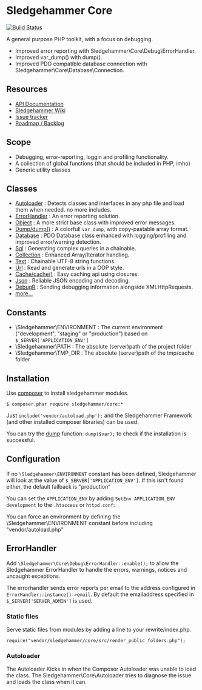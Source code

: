# Sledgehammer Core

[![Build Status](https://travis-ci.org/sledgehammer/core.svg)](https://travis-ci.org/sledgehammer/core)

A general purpose PHP toolkit, with a focus on debugging.

- Improved error reporting with Sledgehammer\Core\Debug\ErrorHandler.
- Improved var_dump() with dump().
- Improved PDO compatible database connection with Sledgehammer\Core\Database\Connection.

## Resources

* [API Documentation](http://sledgehammer.github.com/api/)
* [Sledgehammer Wiki](http://github.com/sledgehammer/sledgehammer/wiki)
* [Issue tracker](https://github.com/sledgehammer/sledgehammer/issues)
* [Roadmap / Backlog](https://trello.com/board/sledgehammer-framework/4ec77591eb9c5577726d94fb)

## Scope

* Debugging, error-reporting, loggin and profiling functionality.
* A collection of global functions (that should be included in PHP, imho)
* Generic utility classes 

## Classes

* [Autoloader](http://sledgehammer.github.com/api/class-Sledgehammer.Autoloader.html)    : Detects classes and interfaces in any php file and load them when needed. no more includes.
* [ErrorHandler](http://sledgehammer.github.com/api/class-Sledgehammer.ErroHandler.html) : An error reporting solution.
* [Object](http://sledgehammer.github.com/api/class-Sledgehammer.Object.html)            : A more strict base class with improved error messages.
* [Dump/dump()](http://sledgehammer.github.com/api/class-Sledgehammer.Dump.html)         : A colorfull `var_dump`, with copy-pastable array format.
* [Database](http://sledgehammer.github.com/api/class-Sledgehammer.Database.html)        : PDO Database class enhanced with logging/profiling and improved error/warning detection.
* [Sql](http://sledgehammer.github.com/api/class-Sledgehammer.Sql.html)                  : Generating complex queries in a chainable.
* [Collection](http://sledgehammer.github.com/api/class-Sledgehammer.Collection.html)    : Enhanced Array/Iterator handling.
* [Text](http://sledgehammer.github.com/api/class-Sledgehammer.Text.html)                : Chainable UTF-8 string functions.
* [Url](http://sledgehammer.github.com/api/class-Sledgehammer.Url.html)                  : Read and generate urls in a OOP style.
* [Cache/cache()](http://sledgehammer.github.com/api/class-Sledgehammer.Cache.html)      : Easy caching api using closures.
* [Json](http://sledgehammer.github.com/api/class-Sledgehammer.Json.html)                : Reliable JSON encoding and decoding.
* [DebugR](http://sledgehammer.github.com/api/class-Sledgehammer.DebugR.html)            : Sending debugging information alongside XMLHttpRequests. 
* [more...](http://sledgehammer.github.com/api/package-Core.html)


## Constants

* \Sledgehammer\ENVIRONMENT : The current environment ("development", "staging" or "production") based on `$_SERVER['APPLICATION_ENV']`  
* \Sledgehammer\PATH        : The absolute (server)path of the project folder  
* \Sledgehammer\TMP_DIR     : The absolute (server)path of the tmp/cache folder  

## Installation

Use [composer](http://getcomposer.org/) to install sledgehammer modules.

```
$ composer.phar require sledgehammer/core:*
```

Just `include('vendor/autoload.php');` and the Sledgehammer Framework (and other installed composer libraries) can be used.

You can try the [dump](http://sledgehammer.github.com/api/function-dump.html) function: `dump($var);` to check if the installation is successful.

## Configuration

If no `\Sledgehammer\ENVIRONMENT` constant has been defined, Sledgehammer will look at the value of `$_SERVER['APPLICATION_ENV']`. If this isn't found either, the default fallback is "production"

You can set the `APPLICATION_ENV` by adding `SetEnv APPLICATION_ENV development` to the `.htaccess` or `httpd.conf`:

You can force an environment by defining the \Sledgehammer\ENVIRONMENT constant before including "vendor/autoload.php"

## ErrorHandler

Add `\Sledgehammer\Core\Debug\ErrorHandler::enable();` to allow the Sledgehammer ErrorHandler to handle the errors, warnings, notices and uncaught exceptions.

The errorhandler sends error reports per email to the address configured in `ErrorHandler::instance()->email`.
By default the emailaddress specified in `$_SERVER['SERVER_ADMIN']` is used.

### Static files
Serve static files from modules by adding a line to your rewrite/index.php.
```
require("vendor/sledgehammer/core/src/render_public_folders.php");
```

### Autoloader

The Autoloader Kicks in when the Composer Autoloader was unable to load the class.
The Sledgehammer\Core\Autoloader tries to diagnose the issue and loads the class when it can.
